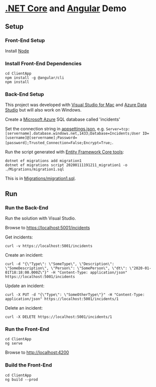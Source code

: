 ﻿# [.NET Core](https://docs.microsoft.com/en-us/dotnet/core/) and [Angular](https://angular.io/) Demo

## Setup

### Front-End Setup

Install [Node](https://nodejs.org/)

### Install Front-End Dependencies

```shell
cd ClientApp
npm install -g @angular/cli
npm install
```

### Back-End Setup

This project was developed with [Visual Studio for Mac](https://visualstudio.microsoft.com/vs/mac/) and [Azure Data Studio](https://github.com/Microsoft/azuredatastudio) but will also work on Windows.

Create a [Microsoft Azure](http://azure.microsoft.com) SQL database called 'incidents'

Set the connection string in [appsettings.json](./NetCoreAngularDemo/appsettings.json), e.g. `Server=tcp:[servername].database.windows.net,1433;Database=Incidents;User ID=[username]@[servername];Password=[password];Trusted_Connection=False;Encrypt=True;`.

Run the script generated with [Entity Framework Core tools](https://docs.microsoft.com/en-gb/ef/core/miscellaneous/cli/dotnet):

```shell
dotnet ef migrations add migration1
dotnet ef migrations script 20200111191211_migration1 -o ./Migrations/migration1.sql
```

This is in [Migrations/migration1.sql](./NetCoreAngularDemo/Migrations/migration1.sql).

## Run

### Run the Back-End

Run the solution with Visual Studio.

Browse to [https://localhost:5001/incidents](https://localhost:5001/incidents)

Get incidents:

```shell
curl -v https://localhost:5001/incidents
```

Create an incident:

```shell
curl -d "{\"Type\": \"SomeType\", \"Description\": \"SomeDescription\", \"Person\": \"SomePerson\", \"dt\": \"2020-01-01T18:18:00.000Z\"}" -H "Content-Type: application/json" https://localhost:5001/incidents
```

Update an incident:

```shell
curl -X PUT -d "{\"Type\": \"SomeOtherType\"}" -H "Content-Type: application/json" https://localhost:5001/incidents/1
```

Delete an incident:

```shell
curl -X DELETE https://localhost:5001/incidents/1
```

### Run the Front-End

```shell
cd ClientApp
ng serve
```

Browse to [http://localhost:4200](http://localhost:4200)

### Build the Front-End

```shell
cd ClientApp
ng build --prod
```
